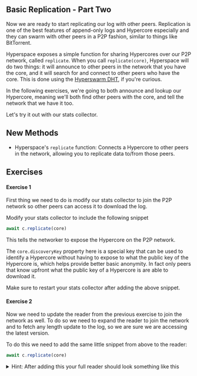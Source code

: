 ## Basic Replication - Part Two

Now we are ready to start replicating our log with other peers. Replication is one of the best features of append-only logs and Hypercore especially and they can swarm with other peers in a P2P fashion, similar to things like BitTorrent.

Hyperspace exposes a simple function for sharing Hypercores over our P2P network, called `replicate`. When you call `replicate(core)`, Hyperspace will do two things: it will announce to other peers in the network that you have the core, and it will search for and connect to other peers who have the core. This is done using the [Hyperswarm DHT](https://github.com/hypercore-protocol/hyperswarm), if you're curious.

In the following exercises, we're going to both announce and lookup our Hypercore, meaning we'll both find other peers with the core, and tell the network that we have it too.

Let's try it out with our stats collector.

## New Methods
* Hyperspace's `replicate` function: Connects a Hypercore to other peers in the network, allowing you to replicate data to/from those peers.

## Exercises

#### Exercise 1

First thing we need to do is modify our stats collector to join the P2P network so other peers can access it to download the log.

Modify your stats collector to include the following snippet

```js
await c.replicate(core)
```

This tells the networker to expose the Hypercore on the P2P network.

The `core.discoveryKey` property here is a special key that can be used to identify a Hypercore without having to expose to what the public key of the Hypercore is, which helps provide better basic anonymity. In fact only peers that know upfront what the public key of a Hypercore is are able to download it.

Make sure to restart your stats collector after adding the above snippet.

#### Exercise 2

Now we need to update the reader from the previous exercise to join the network as well.
To do so we need to expand the reader to join the network and to fetch any length update to the log, so we are sure we are accessing the latest version.

To do this we need to add the same little snippet from above to the reader:

```js
await c.replicate(core)
```

<details>
  <summary>Hint: After adding this your full reader should look something like this</summary>
```js
const store = c.corestore()
const core = store.get('insert-public-key-here', { valueEncoding: 'json' })

await core.ready()
await c.replicate(core)

console.log(await core.get(core.length - 1))
```
</details>

We have a practical problem though! Since we are working with a P2P system we need another peer.
If you have another computer lying around you can obviously use that one, but for us "single computer" people we need a way to test.

Luckily for us, Hyperspace exposes another command line tool called `hyperspace-simulator`.

The simulator runs a separated instance of Hyperspace, complete with the full network stack, but with all storage being kept in memory.
Except for the memory part, it's similar to running it on another computer - it does the same replication as any other peer.

To run our reader with the simulator do

```
hyperspace-simulator filename.js
```

Make sure your stats collector is running and run the updated reader with the simulator.
It should print the latest that it is replicating through the network.

### Takeaways

You've connected two peers together, such that the reader can find the the writer's latest process stats. That's cool, but not super useful -- you could've just used an HTTP server for that!

Hypercore really shines when you need to fetch lots of blocks in the log, so we'll do that in the next exercise.

[When the replication is working continue to Problem 5](05.md)
